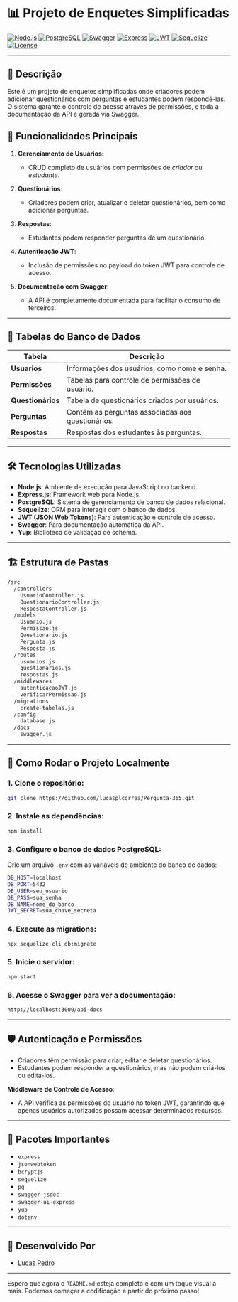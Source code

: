 
# 📊 Projeto de Enquetes Simplificadas

[![Node.js](https://img.shields.io/badge/Node.js-16.0.0-green)](https://nodejs.org/) 
[![PostgreSQL](https://img.shields.io/badge/PostgreSQL-13.0-blue)](https://www.postgresql.org/) 
[![Swagger](https://img.shields.io/badge/Swagger-UI-green)](https://swagger.io/)
[![Express](https://img.shields.io/badge/Express-4.17.1-lightgrey)](https://expressjs.com/)
[![JWT](https://img.shields.io/badge/JWT-JSONWebToken-orange)](https://jwt.io/)
[![Sequelize](https://img.shields.io/badge/Sequelize-6.6.5-lightblue)](https://sequelize.org/)
[![License](https://img.shields.io/badge/License-MIT-yellow)](LICENSE)

---

## 📝 **Descrição**
Este é um projeto de enquetes simplificadas onde criadores podem adicionar questionários com perguntas e estudantes podem respondê-las. O sistema garante o controle de acesso através de permissões, e toda a documentação da API é gerada via Swagger.

## 🚀 **Funcionalidades Principais**
1. **Gerenciamento de Usuários**:
   - CRUD completo de usuários com permissões de *criador* ou *estudante*.

2. **Questionários**:
   - Criadores podem criar, atualizar e deletar questionários, bem como adicionar perguntas.

3. **Respostas**:
   - Estudantes podem responder perguntas de um questionário.

4. **Autenticação JWT**:
   - Inclusão de permissões no payload do token JWT para controle de acesso.

5. **Documentação com Swagger**:
   - A API é completamente documentada para facilitar o consumo de terceiros.

---

## 📑 **Tabelas do Banco de Dados**

| Tabela            | Descrição                                       |
|-------------------|-------------------------------------------------|
| **Usuarios**       | Informações dos usuários, como nome e senha.    |
| **Permissões**     | Tabelas para controle de permissões de usuário. |
| **Questionários**  | Tabela de questionários criados por usuários.   |
| **Perguntas**      | Contém as perguntas associadas aos questionários.|
| **Respostas**      | Respostas dos estudantes às perguntas.          |

---

## 🛠️ **Tecnologias Utilizadas**

- **Node.js**: Ambiente de execução para JavaScript no backend.
- **Express.js**: Framework web para Node.js.
- **PostgreSQL**: Sistema de gerenciamento de banco de dados relacional.
- **Sequelize**: ORM para interagir com o banco de dados.
- **JWT (JSON Web Tokens)**: Para autenticação e controle de acesso.
- **Swagger**: Para documentação automática da API.
- **Yup**: Biblioteca de validação de schema.

---

## 🏗️ **Estrutura de Pastas**
```bash
/src
  /controllers
    UsuarioController.js
    QuestionarioController.js
    RespostaController.js
  /models
    Usuario.js
    Permissao.js
    Questionario.js
    Pergunta.js
    Resposta.js
  /routes
    usuarios.js
    questionarios.js
    respostas.js
  /middlewares
    autenticacaoJWT.js
    verificarPermissao.js
  /migrations
    create-tabelas.js
  /config
    database.js
  /docs
    swagger.js
```

---

## 📝 **Como Rodar o Projeto Localmente**

### 1. Clone o repositório:
```bash
git clone https://github.com/lucasplcorrea/Pergunta-365.git
```

### 2. Instale as dependências:
```bash
npm install
```

### 3. Configure o banco de dados PostgreSQL:
Crie um arquivo `.env` com as variáveis de ambiente do banco de dados:
```bash
DB_HOST=localhost
DB_PORT=5432
DB_USER=seu_usuario
DB_PASS=sua_senha
DB_NAME=nome_do_banco
JWT_SECRET=sua_chave_secreta
```

### 4. Execute as migrations:
```bash
npx sequelize-cli db:migrate
```

### 5. Inicie o servidor:
```bash
npm start
```

### 6. Acesse o Swagger para ver a documentação:
```bash
http://localhost:3000/api-docs
```

---

## 🛡️ **Autenticação e Permissões**
- Criadores têm permissão para criar, editar e deletar questionários.
- Estudantes podem responder a questionários, mas não podem criá-los ou editá-los.

**Middleware de Controle de Acesso**:
- A API verifica as permissões do usuário no token JWT, garantindo que apenas usuários autorizados possam acessar determinados recursos.

---

## 🔧 **Pacotes Importantes**
- `express`
- `jsonwebtoken`
- `bcryptjs`
- `sequelize`
- `pg`
- `swagger-jsdoc`
- `swagger-ui-express`
- `yup`
- `dotenv`

---

## 🏅 **Desenvolvido Por**
- [Lucas Pedro](https://github.com/lucasplcorrea)

---

Espero que agora o `README.md` esteja completo e com um toque visual a mais. Podemos começar a codificação a partir do próximo passo!